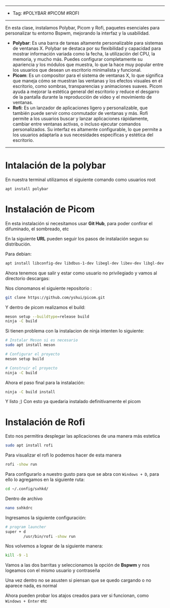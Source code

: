 
----
- Tag: #POLYBAR #PICOM #ROFI
------
En esta clase, instalamos Polybar, Picom y Rofi, paquetes esenciales para personalizar tu entorno Bspwm, mejorando la interfaz y la usabilidad.

- **Polybar**: Es una barra de tareas altamente personalizable para sistemas de ventanas X. Polybar se destaca por su flexibilidad y capacidad para mostrar información variada como la fecha, la utilización del CPU, la memoria, y mucho más. Puedes configurar completamente su apariencia y los módulos que muestra, lo que la hace muy popular entre los usuarios que desean un escritorio minimalista y funcional.
- **Picom**: Es un compositor para el sistema de ventanas X, lo que significa que maneja cómo se muestran las ventanas y los efectos visuales en el escritorio, como sombras, transparencias y animaciones suaves. Picom ayuda a mejorar la estética general del escritorio y reduce el desgarro de la pantalla durante la reproducción de video y el movimiento de ventanas.
- **Rofi**: Es un lanzador de aplicaciones ligero y personalizable, que también puede servir como conmutador de ventanas y más. Rofi permite a los usuarios buscar y lanzar aplicaciones rápidamente, cambiar entre ventanas activas, o incluso ejecutar comandos personalizados. Su interfaz es altamente configurable, lo que permite a los usuarios adaptarla a sus necesidades específicas y estética del escritorio.

-----
# Intalación de la polybar

En nuestra terminal utilizamos el siguiente comando como usuarios root

```bash
apt install polybar
```

# Instalación de Picom

En esta instalación si necesitamos usar **Git Hub**, para poder confirar el difuminado, el sombreado, etc

En la siguiente **URL** pueden seguir los pasos de instalación segun su distribución.

Para debian:
```bash
apt install libconfig-dev libdbus-1-dev libegl-dev libev-dev libgl-dev libepoxy-dev libpcre2-dev libpixman-1-dev libx11-xcb-dev libxcb1-dev libxcb-composite0-dev libxcb-damage0-dev libxcb-glx0-dev libxcb-image0-dev libxcb-present-dev libxcb-randr0-dev libxcb-render0-dev libxcb-render-util0-dev libxcb-shape0-dev libxcb-util-dev libxcb-xfixes0-dev meson ninja-build uthash-dev -y
```

Ahora tenemos que salir y estar como usuario no privilegiado y vamos al directorio descargas:

Nos clonomanos el siguiente repositorio :

```bash
git clone https://github.com/yshui/picom.git
```

Y dentro de picom realizamos el build:

```bash
meson setup --buildtype=release build
ninja -C build
```

Si tienen problema con la instalacion de ninja intenten lo siguiente:
```bash
# Instalar Meson si es necesario
sudo apt install meson

# Configurar el proyecto
meson setup build

# Construir el proyecto
ninja -C build
```

Ahora el paso final para la instalación:

```bash
ninja -C build install
```

Y listo ;)  Con esto ya quedaria instalado definitivamente el picom

# Instalación de Rofi

Esto nos permitira desplegar las aplicaciones de una manera más estetica

```bash
sudo apt install rofi 
```

Para visualizar el rofi lo podemos hacer de esta manera 

```bash
rofi -show run
```

Para configurarlo a nuestro gusto para que se abra con `Windows + D`, para ello lo agregamos en la siguiente ruta: 

```bash
cd ~/.config/sxhkd/
```

Dentro de archivo 
```bash
nano sxhkdrc
```

Ingresamos la siguiente configuración:

```bash
# program launcher
super + d        
        /usr/bin/rofi -show run
```

Nos volvemos a logear de la siguiente manera:

```bash
kill -9 -1
```

Vamos a las dos barritas y seleccionamos la opción de **Bspwm** y nos logeamos con el mismo usuario y contraseña

Una vez dentro no se asusten si piensan que se quedo cargando o no aparece nada, es normal

Ahora pueden probar los atajos creados para ver si funcionan, como `Windows + Enter` etc


